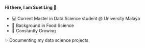 #### Hi there, I am Suet Ling 👋

*  💻 Current Master in Data Science student @ University Malaya 
*  🍗 Background in Food Science  
*  🌱 Constantly Growing

✨ Documenting my data science projects 
